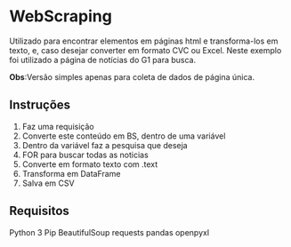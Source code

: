 # WebScraping
Utilizado para encontrar elementos em páginas html e transforma-los em texto, e, caso desejar converter em formato CVC ou Excel.
Neste exemplo foi utilizado a página de notícias do G1 para busca.


**Obs**:Versão simples apenas para coleta de dados de página única.


## Instruções
1. Faz uma requisição
2. Converte este conteúdo em BS, dentro de uma variável
3. Dentro da variável faz a pesquisa que deseja
4. FOR para buscar todas as noticias
5. Converte em formato texto com .text
6. Transforma em DataFrame
7. Salva em CSV

## Requisitos
Python 3
Pip
BeautifulSoup
requests
pandas
openpyxl



